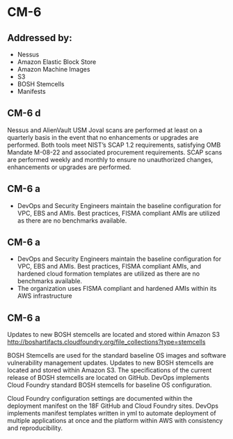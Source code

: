 # CM-6
## Addressed by:
 - Nessus
 - Amazon Elastic Block Store
 - Amazon Machine Images
 - S3
 - BOSH Stemcells
 - Manifests


## CM-6 d
Nessus and AlienVault USM Joval scans are performed at least on a quarterly basis in the event that no enhancements or upgrades are performed. Both tools meet NIST’s SCAP 1.2 requirements, satisfying OMB Mandate M-08-22 and associated procurement requirements. SCAP scans are performed weekly and monthly to ensure no unauthorized changes, enhancements or upgrades are performed.




## CM-6 a
- DevOps and Security Engineers maintain the baseline configuration for VPC, EBS and AMIs.  Best practices, FISMA compliant AMIs are utilized as there are no benchmarks available.





## CM-6 a
- DevOps and Security Engineers maintain the baseline configuration for VPC, EBS and AMIs.  Best practices, FISMA compliant AMIs, and hardened cloud formation templates are utilized as there are no benchmarks available.
- The organization uses FISMA compliant and hardened AMIs within its AWS infrastructure





## CM-6 a
Updates to new BOSH stemcells are located and stored within Amazon S3 http://boshartifacts.cloudfoundry.org/file_collections?type=stemcells




BOSH Stemcells are used for the standard baseline OS images and software vulnerability management updates. Updates to new BOSH stemcells are located and stored within Amazon S3. The specifications of the current release of BOSH stemcells are located on GitHub. DevOps implements Cloud Foundry standard BOSH stemcells for baseline OS configuration.




Cloud Foundry configuration settings are documented within the deployment manifest on the 18F GitHub and Cloud Foundry sites. DevOps implements manifest templates written in yml to automate deployment of multiple applications at once and the platform within AWS with consistency and reproducibility.



